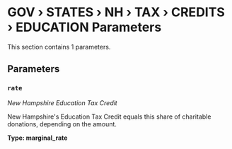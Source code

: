 # GOV › STATES › NH › TAX › CREDITS › EDUCATION Parameters

This section contains 1 parameters.

## Parameters

### `rate`
*New Hampshire Education Tax Credit*

New Hampshire's Education Tax Credit equals this share of charitable donations, depending on the amount.

**Type: marginal_rate**

